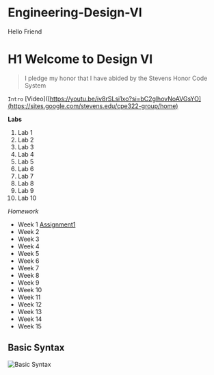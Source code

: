 # Engineering-Design-VI
Hello Friend

# H1 Welcome to Design VI
> I pledge my honor that I have abided by the Stevens Honor Code System

`Intro` 
[Video]([https://youtu.be/iv8rSLsi1xo?si=bC2glhovNoAVGsYO](https://sites.google.com/stevens.edu/cpe322-group/home) 

**Labs**
1. Lab 1
2. Lab 2
3. Lab 3
4. Lab 4
5. Lab 5
6. Lab 6
7. Lab 7
8. Lab 8
9. Lab 9
10. Lab 10

*Homework*
- Week 1
  [Assignment1](https://youtu.be/iv8rSLsi1xo?si=bC2glhovNoAVGsYO)
- Week 2
- Week 3
- Week 4
- Week 5
- Week 6
- Week 7
- Week 8
- Week 9 
- Week 10
- Week 11
- Week 12
- Week 13
- Week 14
- Week 15

**Basic Syntax**
---
![Basic Syntax](https://github.com/user-attachments/assets/b67af6ae-f7bb-4ed9-930e-24effbe08de7)
